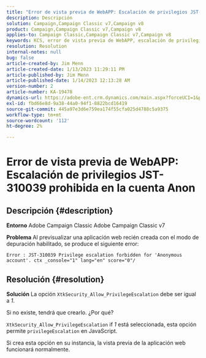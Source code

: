 ```yaml
---
title: "Error de vista previa de WebAPP: Escalación de privilegios JST-310039 prohibida en la cuenta Anon"
description: Descripción
solution: Campaign,Campaign Classic v7,Campaign v8
product: Campaign,Campaign Classic v7,Campaign v8
applies-to: Campaign Classic,Campaign Classic v7,Campaign v8
keywords: KCS, error de vista previa de WebAPP, escalación de privilegios JST-310039 prohibida para "Cuenta anónima". ctx _console="1" lang=", ACC, Adobe Campaign Classic, Adobe Campaign Classic v7
resolution: Resolution
internal-notes: null
bug: false
article-created-by: Jim Menn
article-created-date: 1/13/2023 11:29:11 PM
article-published-by: Jim Menn
article-published-date: 1/14/2023 12:13:28 AM
version-number: 2
article-number: KA-19478
dynamics-url: https://adobe-ent.crm.dynamics.com/main.aspx?forceUCI=1&pagetype=entityrecord&etn=knowledgearticle&id=31556c12-9a93-ed11-aad1-6045bd0065f9
exl-id: fbd66e8d-9a38-44a0-94f1-8822bcd16419
source-git-commit: 445a97e3d6e759ea174f55cfa025d4788c5a9375
workflow-type: tm+mt
source-wordcount: '112'
ht-degree: 2%

---
```


# Error de vista previa de WebAPP: Escalación de privilegios JST-310039 prohibida en la cuenta Anon

## Descripción {#description}


<b>Entorno</b>
Adobe Campaign Classic Adobe Campaign Classic v7

<b>Problema</b>
Al previsualizar una aplicación web recién creada con el modo de depuración habilitado, se produce el siguiente error:


```
Error : JST-310039 Privilege escalation forbidden for 'Anonymous account'. ctx _console="1" lang="en" score="0"/
```



## Resolución {#resolution}


<b>Solución</b>
La opción `XtkSecurity_Allow_PrivilegeEscalation` debe ser igual a *1*.

Si no existe, tendrá que crearlo. ¿Por qué?

`XtkSecurity_Allow_PrivilegeEscalation` if *1* está seleccionada, esta opción permite `privilegeEscalation` en JavaScript.

Si crea esta opción en su instancia, la vista previa de la aplicación web funcionará normalmente.
